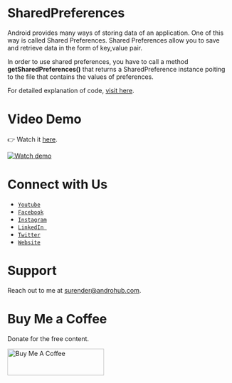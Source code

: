 # SharedPreferences
Android provides many ways of storing data of an application. One of this way is called Shared Preferences. Shared Preferences allow you to save and retrieve data in the form of key,value pair.

In order to use shared preferences, you have to call a method **getSharedPreferences()** that returns a SharedPreference instance poiting to the file that contains the values of preferences.

For detailed explanation of code, [visit here](http://www.androhub.com/android-sharedpreferences/).

# Video Demo
👉 Watch it <a href="https://youtu.be/XptwIxR2YCw">here</a>.
<br>

[![Watch demo](http://i3.ytimg.com/vi/XptwIxR2YCw/hqdefault.jpg)](https://youtu.be/XptwIxR2YCw)

# Connect with Us
- <a href="https://www.youtube.com/channel/@Androhub" target="_blank">`Youtube`</a>
- <a href="https://www.facebook.com/androhubtutorial/" target="_blank">`Facebook`</a>
- <a href="https://www.instagram.com/androhub_tutorial" target="_blank">`Instagram`</a>
- <a href="https://www.linkedin.com/in/surender-kumar-681472a8?originalSubdomain=in" target="_blank">`LinkedIn `</a>
- <a href="https://twitter.com/sonusurender0/" target="_blank">`Twitter`</a>
- <a href="http://www.androhub.com/" target="_blank">`Website`</a>

# Support
Reach out to me at surender@androhub.com.

# Buy Me a Coffee
Donate for the free content.

<a href="https://www.buymeacoffee.com/androhub" target="_blank"><img src="https://cdn.buymeacoffee.com/buttons/v2/default-yellow.png" alt="Buy Me A Coffee" style="height: 60px !important;width: 217px !important;" ></a>
